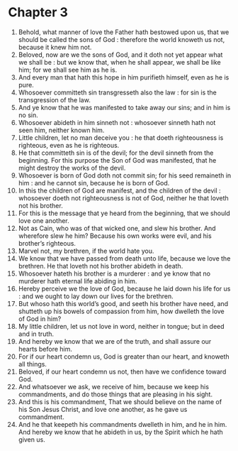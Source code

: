 # Chapter 3

1. Behold, what manner of love the Father hath bestowed upon us, that we should be called the sons of God : therefore the world knoweth us not, because it knew him not.
2. Beloved, now are we the sons of God, and it doth not yet appear what we shall be : but we know that, when he shall appear, we shall be like him; for we shall see him as he is.
3. And every man that hath this hope in him purifieth himself, even as he is pure.
4. Whosoever committeth sin transgresseth also the law : for sin is the transgression of the law.
5. And ye know that he was manifested to take away our sins; and in him is no sin.
6. Whosoever abideth in him sinneth not : whosoever sinneth hath not seen him, neither known him.
7. Little children, let no man deceive you : he that doeth righteousness is righteous, even as he is righteous.
8. He that committeth sin is of the devil; for the devil sinneth from the beginning. For this purpose the Son of God was manifested, that he might destroy the works of the devil.
9. Whosoever is born of God doth not commit sin; for his seed remaineth in him : and he cannot sin, because he is born of God.
10. In this the children of God are manifest, and the children of the devil : whosoever doeth not righteousness is not of God, neither he that loveth not his brother.
11. For this is the message that ye heard from the beginning, that we should love one another.
12. Not as Cain, who was of that wicked one, and slew his brother. And wherefore slew he him? Because his own works were evil, and his brother’s righteous.
13. Marvel not, my brethren, if the world hate you.
14. We know that we have passed from death unto life, because we love the brethren. He that loveth not his brother abideth in death.
15. Whosoever hateth his brother is a murderer : and ye know that no murderer hath eternal life abiding in him.
16. Hereby perceive we the love of God, because he laid down his life for us : and we ought to lay down our lives for the brethren.
17. But whoso hath this world’s good, and seeth his brother have need, and shutteth up his bowels of compassion from him, how dwelleth the love of God in him?
18. My little children, let us not love in word, neither in tongue; but in deed and in truth.
19. And hereby we know that we are of the truth, and shall assure our hearts before him.
20. For if our heart condemn us, God is greater than our heart, and knoweth all things.
21. Beloved, if our heart condemn us not, then have we confidence toward God.
22. And whatsoever we ask, we receive of him, because we keep his commandments, and do those things that are pleasing in his sight.
23. And this is his commandment, That we should believe on the name of his Son Jesus Christ, and love one another, as he gave us commandment.
24. And he that keepeth his commandments dwelleth in him, and he in him. And hereby we know that he abideth in us, by the Spirit which he hath given us.

